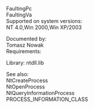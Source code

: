 FaultingPc \
FaultingVa \
Supported on system versions: \
NT 4.0,Win 2000,Win XP/2003

Documented by: \
Tomasz Nowak \
Requirements:

Library: ntdll.lib

See also: \
NtCreateProcess \
NtOpenProcess \
NtQueryInformationProcess \
PROCESS\_INFORMATION\_CLASS
